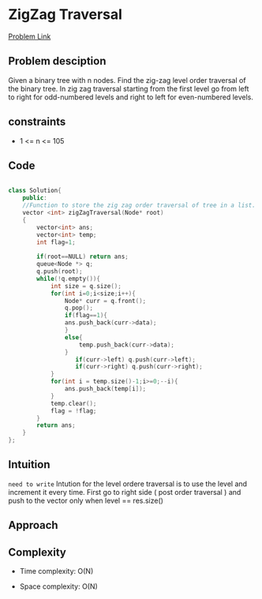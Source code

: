 # ZigZag Traversal
[Problem Link](https://www.geeksforgeeks.org/problems/zigzag-tree-traversal/1)

## Problem desciption 
Given a binary tree with n nodes. Find the zig-zag level order traversal of the binary tree.
In zig zag traversal starting from the first level go from left to right for odd-numbered levels and right to left for even-numbered levels.


## constraints
* 1 <= n <= 105

## Code
```cpp

class Solution{
    public:
    //Function to store the zig zag order traversal of tree in a list.
    vector <int> zigZagTraversal(Node* root)
    {
    	vector<int> ans;
    	vector<int> temp;
    	int flag=1;
    	
    	if(root==NULL) return ans;
    	queue<Node *> q;
    	q.push(root);
    	while(!q.empty()){
    	    int size = q.size();
    	    for(int i=0;i<size;i++){
    	        Node* curr = q.front();
    	        q.pop();
    	        if(flag==1){
    	        ans.push_back(curr->data);
    	        }
    	        else{
    	            temp.push_back(curr->data);
    	        }
    	           if(curr->left) q.push(curr->left);
    	           if(curr->right) q.push(curr->right);
    	    }
    	    for(int i = temp.size()-1;i>=0;--i){
    	        ans.push_back(temp[i]);
    	    }
    	    temp.clear();
    	    flag = !flag;
    	}
    	return ans;
    }
};

```

## Intuition
``` need to write ```
Intution for the level ordere traversal is to use the level and increment it every time. First go to right side ( post order traversal ) and push to the vector only when level == res.size()


## Approach


## Complexity
- Time complexity: O(N)

- Space complexity: O(N)
